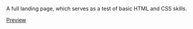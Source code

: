 A full landing page, which serves as a test of basic HTML and CSS skills.

[Preview](https://inferno2332.github.io/landing-page/)